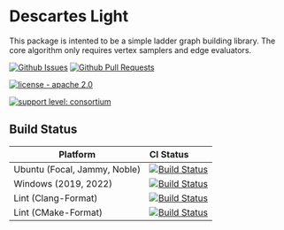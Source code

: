 # Descartes Light

This package is intented to be a simple ladder graph building library. The core algorithm only requires vertex samplers and edge evaluators.

[![Github Issues](https://img.shields.io/github/issues/swri-robotics/descartes_light.svg)](https://github.com/swri-robotics/descartes_light/issues)
[![Github Pull Requests](https://img.shields.io/github/issues-pr/swri-robotics/descartes_light.svg)](https://github.com/swri-robotics/descartes_light/pulls)

[![license - apache 2.0](https://img.shields.io/:license-Apache%202.0-yellowgreen.svg)](https://opensource.org/licenses/Apache-2.0)

[![support level: consortium](https://img.shields.io/badge/support%20level-consortium-brightgreen.png)](http://rosindustrial.org/news/2016/10/7/better-supporting-a-growing-ros-industrial-software-platform)

## Build Status

Platform                     | CI Status
-----------------------------|:---------
Ubuntu (Focal, Jammy, Noble) | [![Build Status](https://github.com/swri-robotics/descartes_light/actions/workflows/ubuntu.yml/badge.svg)](https://github.com/swri-robotics/descartes_light/actions/workflows/ubuntu.yml)
Windows (2019, 2022)         | [![Build Status](https://github.com/swri-robotics/descartes_light/actions/workflows/windows.yml/badge.svg)](https://github.com/swri-robotics/descartes_light/actions/workflows/windows.yml)
Lint  (Clang-Format)         | [![Build Status](https://github.com/swri-robotics/descartes_light/actions/workflows/clang_format.yml/badge.svg)](https://github.com/swri-robotics/descartes_light/actions/workflows/clang_format.yml)
Lint  (CMake-Format)         | [![Build Status](https://github.com/swri-robotics/descartes_light/actions/workflows/cmake_format.yml/badge.svg)](https://github.com/swri-robotics/descartes_light/actions/workflows/cmake_format.yml)
